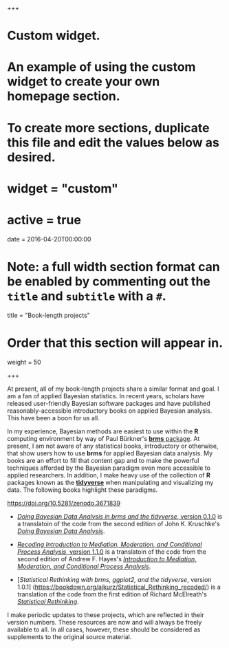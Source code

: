 +++
# Custom widget.
# An example of using the custom widget to create your own homepage section.
# To create more sections, duplicate this file and edit the values below as desired.

# widget = "custom"
# active = true
date = 2016-04-20T00:00:00

# Note: a full width section format can be enabled by commenting out the `title` and `subtitle` with a `#`.
title = "Book-length projects"

# Order that this section will appear in.
weight = 50

+++

At present, all of my book-length projects share a similar format and goal. I am a fan of applied Bayesian statistics. In recent years, scholars have released user-friendly Bayesian software packages and have published reasonably-accessible introductory books on applied Bayesian analysis. This have been a boon for us all.

In my experience, Bayesian methods are easiest to use within the **R** computing environment by way of Paul Bürkner's [**brms** package](https://github.com/paul-buerkner/brms). At present, I am not aware of any statistical books, introductory or otherwise, that show users how to use **brms** for applied Bayesian data analysis. My books are an effort to fill that content gap and to make the powerful techniques afforded by the Bayesian paradigm even more accessible to applied researchers. In addition, I make heavy use of the collection of **R** packages known as the [**tidyverse**](https://www.tidyverse.org) when manipulating and visualizing my data. The following books highlight these paradigms.

https://doi.org/10.5281/zenodo.3671839


* [*Doing Bayesian Data Analysis in brms and the tidyverse*, version 0.1.0](https://bookdown.org/ajkurz/recoding_Hayes_2018/) is a translatoin of the code from the second edition of John K. Kruschke's [*Doing Bayesian Data Analysis*](https://sites.google.com/site/doingbayesiandataanalysis/).

* [*Recoding Introduction to Mediation, Moderation, and Conditional Process Analysis*, version 1.1.0](https://bookdown.org/ajkurz/recoding_Hayes_2018/) is a translatoin of the code from the second edition of Andrew F. Hayes's [*Introduction to Mediation, Moderation, and Conditional Process Analysis*](http://afhayes.com/introduction-to-mediation-moderation-and-conditional-process-analysis.html).

* [*Statistical Rethinking with brms, ggplot2, and the tidyverse*, version 1.0.1] (https://bookdown.org/ajkurz/Statistical_Rethinking_recoded/) is a translation of the code from the first edition of Richard McElreath's [*Statistical Rethinking*](http://xcelab.net/rm/statistical-rethinking/).

I make periodic updates to these projects, which are reflected in their version numbers. These resources are now and will always be freely available to all. In all cases, however, these should be considered as supplements to the original source material.

